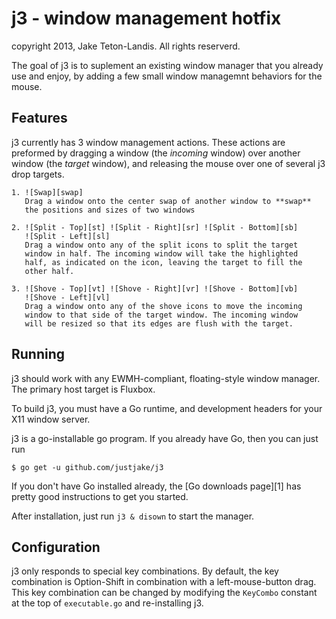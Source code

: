 # j3 - window management hotfix

copyright 2013, Jake Teton-Landis. All rights reserverd.

The goal of j3 is to suplement an existing window manager that you
already use and enjoy, by adding a few small window managemnt behaviors
for the mouse.

## Features

j3 currently has 3 window management actions. These actions are
preformed by dragging a window (the *incoming* window) over another
window (the *target* window), and releasing the mouse over one of
several j3 drop targets.

    1. ![Swap][swap]
       Drag a window onto the center swap of another window to **swap** 
       the positions and sizes of two windows

    2. ![Split - Top][st] ![Split - Right][sr] ![Split - Bottom][sb] 
       ![Split - Left][sl] 
       Drag a window onto any of the split icons to split the target
       window in half. The incoming window will take the highlighted
       half, as indicated on the icon, leaving the target to fill the
       other half.

    3. ![Shove - Top][vt] ![Shove - Right][vr] ![Shove - Bottom][vb] 
       ![Shove - Left][vl] 
       Drag a window onto any of the shove icons to move the incoming
       window to that side of the target window. The incoming window
       will be resized so that its edges are flush with the target.

[swap]: https://raw.github.com/justjake/j3/master/assets/_raw/swap-center.png
[st]: https://raw.github.com/justjake/j3/master/assets/_raw/split-top.png
[sr]: https://raw.github.com/justjake/j3/master/assets/_raw/split-right.png
[sb]: https://raw.github.com/justjake/j3/master/assets/_raw/split-bottom.png
[sl]: https://raw.github.com/justjake/j3/master/assets/_raw/split-left.png
[vt]: https://raw.github.com/justjake/j3/master/assets/_raw/shove-top.png
[vr]: https://raw.github.com/justjake/j3/master/assets/_raw/shove-right.png
[vb]: https://raw.github.com/justjake/j3/master/assets/_raw/shove-bottom.png
[vl]: https://raw.github.com/justjake/j3/master/assets/_raw/shove-left.png
       

## Running

j3 should work with any EWMH-compliant, floating-style window manager.
The primary host target is Fluxbox.

To build j3, you must have a Go runtime, and development headers for
your X11 window server.

j3 is a go-installable go program. If you already have Go, then you can
just run 

    $ go get -u github.com/justjake/j3

If you don't have Go installed already, the [Go downloads page][1] has
pretty good instructions to get you started.

After installation, just run `j3 & disown` to start the manager.

## Configuration

j3 only responds to special key combinations. By default, the key
combination is Option-Shift in combination with a left-mouse-button
drag. This key combination can be changed by modifying the `KeyCombo`
constant at the top of `executable.go` and re-installing j3.
